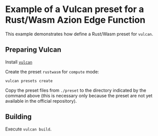 # Example of a Vulcan preset for a Rust/Wasm Azion Edge Function

This example demonstrates how define a Rust/Wasm preset for `vulcan`.

## Preparing Vulcan

Install [`vulcan`](https://github.com/aziontech/vulcan)

Create the preset `rustwasm` for `compute` mode:

`vulcan presets create`

Copy the preset files from `./preset` to the directory indicated by the command above (this is necessary only because the preset are not yet available in the official repository).

## Building

Execute `vulcan build`.

